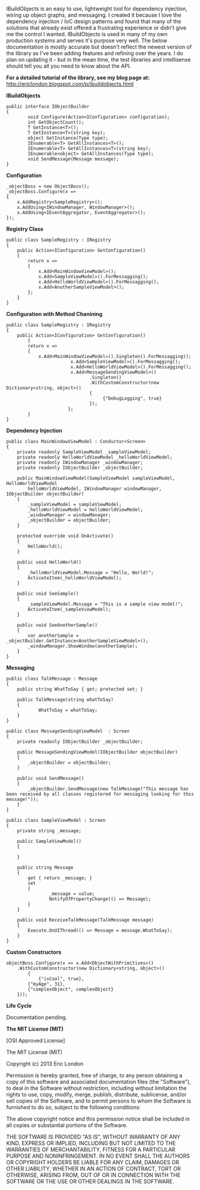 IBuildObjects is an easy to use, lightweight tool for dependency injection, wiring up object graphs, and messaging. I created it because I love the dependency injection / IoC design patterns and found that many of the solutions that already exist offered a frustrating experience or didn't give me the control I wanted. IBuildObjects is used in many of my own production systems and serves it's purpose very well. The below documentation is mostly accurate but doesn't reflect the newest version of the library as I've been adding features and refining over the years. I do plan on updating it - but in the mean time, the test libraries and intellisense should tell you all you need to know about the API.

**For a detailed tutorial of the library, see my blog page at:**  http://ericlondon.blogspot.com/p/ibuildobjects.html

**IBuildObjects**

    public interface IObjectBuilder
    {
            void Configure(Action<IConfiguration> configuration);
            int GetObjectCount();
            T GetInstance<T>();
            T GetInstance<T>(string key);
            object GetInstance(Type type);
            IEnumerable<T> GetAllInstances<T>();
            IEnumerable<T> GetAllInstances<T>(string key);
            IEnumerable<object> GetAllInstances(Type type);
            void SendMessage(Message message);
    }
    
**Configuration**


    _objectBoss = new ObjectBoss();
    _objectBoss.Configure(x =>
    {
    	x.AddRegistry<SampleRegistry>();
    	x.AddUsing<IWindowManager, WindowManager>();
    	x.AddUsing<IEventAggregator, EventAggregator>();
    });


**Registry Class**

    public class SampleRegistry : IRegistry
    {
    	public Action<IConfiguration> GetConfiguration()
    	{
    		return x =>
    		{
    			x.Add<MainWindowViewModel>();
    			x.Add<SampleViewModel>().ForMessagging();
    			x.Add<HelloWorldViewModel>().ForMessagging();
    			x.Add<AnotherSampleViewModel>();
    		};
    	}
    }
    
**Configuration with Method Chanining**
    
    
    public class SampleRegistry : IRegistry
    {
    	public Action<IConfiguration> GetConfiguration()
            {
    		return x =>
    		{
    			x.Add<MainWindowViewModel>().Singleton().ForMessagging();
                            x.Add<SampleViewModel>().ForMessagging();
                            x.Add<HelloWorldViewModel>().ForMessagging();
                            x.Add<MessageSendingViewModel>()
                                   .Singleton()
                                   .WithCustomConstructor(new Dictionary<string, object>()
                                   {
                                        {"DebugLogging", true}
                                   });
                           };
            }
    }


    
**Dependency Injection**

    public class MainWindowViewModel : Conductor<Screen>
    {
        private readonly SampleViewModel _sampleViewModel;
        private readonly HelloWorldViewModel _helloWorldViewModel;
        private readonly IWindowManager _windowManager;
        private readonly IObjectBuilder _objectBuilder;
    
        public MainWindowViewModel(SampleViewModel sampleViewModel, HelloWorldViewModel     
            helloWorldViewModel, IWindowManager windowManager, IObjectBuilder objectBuilder)
        {
            _sampleViewModel = sampleViewModel;
            _helloWorldViewModel = helloWorldViewModel;
            _windowManager = windowManager;
            _objectBuilder = objectBuilder;
        }
    
        protected override void OnActivate()
        {
            HelloWorld();
        }
    
        public void HelloWorld()
        {
            _helloWorldViewModel.Message = "Hello, World!";
            ActivateItem(_helloWorldViewModel);
        }
    
        public void SeeSample()
        {
            _sampleViewModel.Message = "This is a sample view model!";
            ActivateItem(_sampleViewModel);
        }
    
        public void SeeAnotherSample()
        {
            var anotherSample = _objectBuilder.GetInstance<AnotherSampleViewModel>();
            _windowManager.ShowWindow(anotherSample);
        }
    }
    
 **Messaging**
 
    public class TalkMessage : Message
    {
    	public string WhatToSay { get; protected set; }
        
        public TalkMessage(string whatToSay)
    	{
        		WhatToSay = whatToSay;
        }
    }
        
    public class MessageSendingViewModel  : Screen
    {
    	private readonly IObjectBuilder _objectBuilder;
        
    	public MessageSendingViewModel(IObjectBuilder objectBuilder)
    	{
    		_objectBuilder = objectBuilder;
    	}
        
    	public void SendMessage()
    	{
    		_objectBuilder.SendMessage(new TalkMessage("This message has been received by all classes registered for messaging looking for this message!"));
    	}
    }
            
    public class SampleViewModel : Screen
    {
    	private string _message;
        
    	public SampleViewModel()
    	{
        
    	}
        
    	public string Message
    	{
    		get { return _message; }
            set
            {
             		_message = value;
                    NotifyOfPropertyChange(() => Message);
            }
    	}
        
    	public void ReceiveTalkMessage(TalkMessage message)
    	{
    		Execute.OnUIThread(() => Message = message.WhatToSay);
    	}
    }
    
**Custom Constructors**
    
    objectBoss.Configure(x => x.Add<ObjectWithPrimitives>()
    	.WithCustomConstructor(new Dictionary<string, object>()
            {
            	{"isCool", true},
    		{"myAge", 31},
    		{"complexObject", complexObject}
    	}));
    	
    	
    	
**Life Cycle**

Documentation pending.

**The MIT License (MIT)**

[OSI Approved License]

The MIT License (MIT)

Copyright (c) 2013 Eric London

Permission is hereby granted, free of charge, to any person obtaining a copy
of this software and associated documentation files (the "Software"), to deal
in the Software without restriction, including without limitation the rights
to use, copy, modify, merge, publish, distribute, sublicense, and/or sell
copies of the Software, and to permit persons to whom the Software is
furnished to do so, subject to the following conditions:

The above copyright notice and this permission notice shall be included in
all copies or substantial portions of the Software.

THE SOFTWARE IS PROVIDED "AS IS", WITHOUT WARRANTY OF ANY KIND, EXPRESS OR
IMPLIED, INCLUDING BUT NOT LIMITED TO THE WARRANTIES OF MERCHANTABILITY,
FITNESS FOR A PARTICULAR PURPOSE AND NONINFRINGEMENT. IN NO EVENT SHALL THE
AUTHORS OR COPYRIGHT HOLDERS BE LIABLE FOR ANY CLAIM, DAMAGES OR OTHER
LIABILITY, WHETHER IN AN ACTION OF CONTRACT, TORT OR OTHERWISE, ARISING FROM,
OUT OF OR IN CONNECTION WITH THE SOFTWARE OR THE USE OR OTHER DEALINGS IN
THE SOFTWARE. 

    
    
